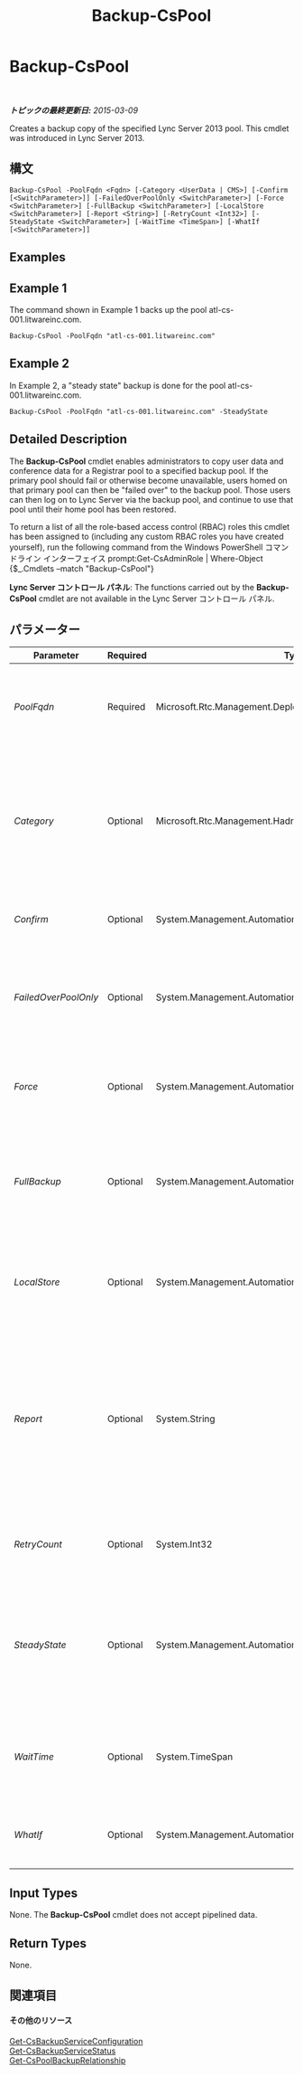 ﻿---
title: Backup-CsPool
TOCTitle: Backup-CsPool
ms:assetid: 66ec46de-e1e7-4e33-961d-7ef785059c48
ms:mtpsurl: https://technet.microsoft.com/ja-jp/library/JJ204955(v=OCS.15)
ms:contentKeyID: 48272326
ms.date: 05/19/2016
mtps_version: v=OCS.15
ms.translationtype: HT
---

# Backup-CsPool

 

_**トピックの最終更新日:** 2015-03-09_

Creates a backup copy of the specified Lync Server 2013 pool. This cmdlet was introduced in Lync Server 2013.

## 構文

    Backup-CsPool -PoolFqdn <Fqdn> [-Category <UserData | CMS>] [-Confirm [<SwitchParameter>]] [-FailedOverPoolOnly <SwitchParameter>] [-Force <SwitchParameter>] [-FullBackup <SwitchParameter>] [-LocalStore <SwitchParameter>] [-Report <String>] [-RetryCount <Int32>] [-SteadyState <SwitchParameter>] [-WaitTime <TimeSpan>] [-WhatIf [<SwitchParameter>]]

## Examples

## Example 1

The command shown in Example 1 backs up the pool atl-cs-001.litwareinc.com.

    Backup-CsPool -PoolFqdn "atl-cs-001.litwareinc.com"

## Example 2

In Example 2, a "steady state" backup is done for the pool atl-cs-001.litwareinc.com.

    Backup-CsPool -PoolFqdn "atl-cs-001.litwareinc.com" -SteadyState

## Detailed Description

The **Backup-CsPool** cmdlet enables administrators to copy user data and conference data for a Registrar pool to a specified backup pool. If the primary pool should fail or otherwise become unavailable, users homed on that primary pool can then be "failed over" to the backup pool. Those users can then log on to Lync Server via the backup pool, and continue to use that pool until their home pool has been restored.

To return a list of all the role-based access control (RBAC) roles this cmdlet has been assigned to (including any custom RBAC roles you have created yourself), run the following command from the Windows PowerShell コマンドライン インターフェイス prompt:Get-CsAdminRole | Where-Object {$\_.Cmdlets –match "Backup-CsPool"}

**Lync Server コントロール パネル**: The functions carried out by the **Backup-CsPool** cmdlet are not available in the Lync Server コントロール パネル.

## パラメーター


<table>
<colgroup>
<col style="width: 25%" />
<col style="width: 25%" />
<col style="width: 25%" />
<col style="width: 25%" />
</colgroup>
<thead>
<tr class="header">
<th>Parameter</th>
<th>Required</th>
<th>Type</th>
<th>Description</th>
</tr>
</thead>
<tbody>
<tr class="odd">
<td><p><em>PoolFqdn</em></p></td>
<td><p>Required</p></td>
<td><p>Microsoft.Rtc.Management.Deploy.Fqdn</p></td>
<td><p>Fully qualified domain name of the pool being backed up. For example:</p>
<p>-SourcePoolFqdn &quot;atl-cs-001.litwareinc.com&quot;</p></td>
</tr>
<tr class="even">
<td><p><em>Category</em></p></td>
<td><p>Optional</p></td>
<td><p>Microsoft.Rtc.Management.Hadr.BackupService.BackupCategory</p></td>
<td><p>Enables you to select the Lync Server modules that will be backed up; if this parameter is not present then all the modules will be backed up. Allowed values are:</p>
<p>* CMS</p>
<p>* UserData</p></td>
</tr>
<tr class="odd">
<td><p><em>Confirm</em></p></td>
<td><p>Optional</p></td>
<td><p>System.Management.Automation.SwitchParameter</p></td>
<td><p>Prompts you for confirmation before executing the command.</p></td>
</tr>
<tr class="even">
<td><p><em>FailedOverPoolOnly</em></p></td>
<td><p>Optional</p></td>
<td><p>System.Management.Automation.SwitchParameter</p></td>
<td><p>When specified, backup will take place only if the pool is in a failed over state. If you use this parameter then you must also use the FullBackup parameter.</p></td>
</tr>
<tr class="odd">
<td><p><em>Force</em></p></td>
<td><p>Optional</p></td>
<td><p>System.Management.Automation.SwitchParameter</p></td>
<td><p>Suppresses the display of any non-fatal error message that might occur when running the command.</p></td>
</tr>
<tr class="even">
<td><p><em>FullBackup</em></p></td>
<td><p>Optional</p></td>
<td><p>System.Management.Automation.SwitchParameter</p></td>
<td><p>When present, backup will not begin until the backup service has reached its final state. You cannot use both the FullBackup parameter and the SteadyState parameter in the same command.</p></td>
</tr>
<tr class="odd">
<td><p><em>LocalStore</em></p></td>
<td><p>Optional</p></td>
<td><p>System.Management.Automation.SwitchParameter</p></td>
<td><p>Retrieves the topology information from the local replica of the Central Management store rather than from the Central Management store itself.</p></td>
</tr>
<tr class="even">
<td><p><em>Report</em></p></td>
<td><p>Optional</p></td>
<td><p>System.String</p></td>
<td><p>File path for the log file created when the cmdlet runs. For example:</p>
<p>-Report &quot;C:\Logs\BackupPool.html&quot;</p>
<p>If this file already exists, it will be overwritten when you run the cmdlet.</p>
<p>By default, reports are written to the AppData\Local\Temp folder in your user profile.</p></td>
</tr>
<tr class="odd">
<td><p><em>RetryCount</em></p></td>
<td><p>Optional</p></td>
<td><p>System.Int32</p></td>
<td><p>Maximum number of times Backup-CsPool will try to call the backup service before failing.</p></td>
</tr>
<tr class="even">
<td><p><em>SteadyState</em></p></td>
<td><p>Optional</p></td>
<td><p>System.Management.Automation.SwitchParameter</p></td>
<td><p>When present, backup will not begin until the backup service has reached a steady state. A &quot;steady state&quot; occurs when the pool switches to read-only or failover/failback mode, and no longer produces any new data that needs to be backed up.</p></td>
</tr>
<tr class="odd">
<td><p><em>WaitTime</em></p></td>
<td><p>Optional</p></td>
<td><p>System.TimeSpan</p></td>
<td><p>Amount of time (in seconds) that the cmdlet will wait before checking to see if the backup service is in either the full state or the steady state.</p></td>
</tr>
<tr class="even">
<td><p><em>WhatIf</em></p></td>
<td><p>Optional</p></td>
<td><p>System.Management.Automation.SwitchParameter</p></td>
<td><p>Describes what would happen if you executed the command without actually executing the command.</p></td>
</tr>
</tbody>
</table>


## Input Types

None. The **Backup-CsPool** cmdlet does not accept pipelined data.

## Return Types

None.

## 関連項目

#### その他のリソース

[Get-CsBackupServiceConfiguration](get-csbackupserviceconfiguration.md)  
[Get-CsBackupServiceStatus](get-csbackupservicestatus.md)  
[Get-CsPoolBackupRelationship](get-cspoolbackuprelationship.md)

